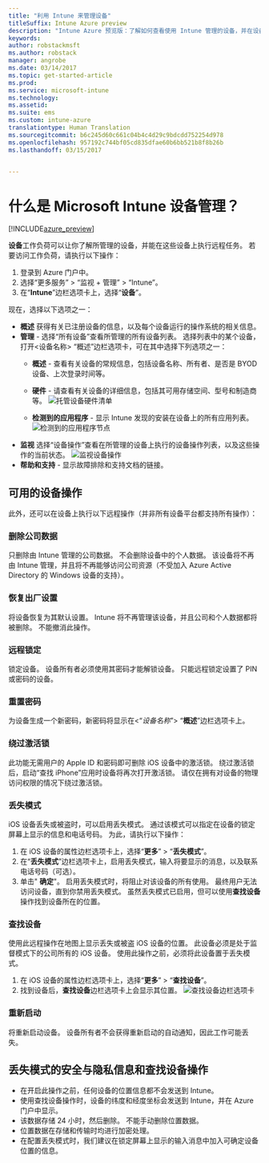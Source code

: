 ```yaml
---
title: "利用 Intune 来管理设备"
titleSuffix: Intune Azure preview
description: "Intune Azure 预览版：了解如何查看使用 Intune 管理的设备，并在设备上执行各种操作。"
keywords: 
author: robstackmsft
ms.author: robstack
manager: angrobe
ms.date: 03/14/2017
ms.topic: get-started-article
ms.prod: 
ms.service: microsoft-intune
ms.technology: 
ms.assetid: 
ms.suite: ems
ms.custom: intune-azure
translationtype: Human Translation
ms.sourcegitcommit: b6c245d60c661c04b4c4d29c9bdcdd752254d978
ms.openlocfilehash: 957192c744bf05cd835dfae60b6bb521b8f8b26b
ms.lasthandoff: 03/15/2017


---
```


# <a name="what-is-microsoft-intune-device-management"></a>什么是 Microsoft Intune 设备管理？ 


[!INCLUDE[azure_preview](../includes/azure_preview.md)]

**设备**工作负荷可以让你了解所管理的设备，并能在这些设备上执行远程任务。 若要访问工作负荷，请执行以下操作：

1. 登录到 Azure 门户中。
2. 选择“更多服务” > “监视 + 管理” > “Intune”。
3. 在“**Intune**”边栏选项卡上，选择“**设备**”。

现在，选择以下选项之一：

- **概述** 获得有关已注册设备的信息，以及每个设备运行的操作系统的相关信息。
- **管理** - 选择“所有设备”查看所管理的所有设备列表。
    选择列表中的某个设备，打开<设备名称> “概述”边栏选项卡，可在其中选择下列选项之一：
    - **概述** - 查看有关设备的常规信息，包括设备名称、所有者、是否是 BYOD 设备、上次登录时间等。 
                
    - **硬件** - 请查看有关设备的详细信息，包括其可用存储空间、型号和制造商等。
    ![托管设备硬件清单](./media/hardware-inventory.png)
    - **检测到的应用程序** - 显示 Intune 发现的安装在设备上的所有应用列表。
    ![检测到的应用程序节点](./media/detected-applications.png)
- **监视** 选择“设备操作”查看在所管理的设备上执行的设备操作列表，以及这些操作的当前状态。
![监视设备操作](./media/monitor-device-actions.png)
- **帮助和支持** - 显示故障排除和支持文档的链接。

## <a name="available-device-actions"></a>可用的设备操作

此外，还可以在设备上执行以下远程操作（并非所有设备平台都支持所有操作）：

### <a name="remove-company-data"></a>**删除公司数据**
只删除由 Intune 管理的公司数据。 不会删除设备中的个人数据。 该设备将不再由 Intune 管理，并且将不再能够访问公司资源（不受加入 Azure Active Directory 的 Windows 设备的支持）。

### <a name="factory-reset"></a>**恢复出厂设置**
将设备恢复为其默认设置。 Intune 将不再管理该设备，并且公司和个人数据都将被删除。 不能撤消此操作。

### <a name="remote-lock"></a>**远程锁定**
锁定设备。 设备所有者必须使用其密码才能解锁设备。 只能远程锁定设置了 PIN 或密码的设备。

### <a name="reset-passcode"></a>**重置密码**
为设备生成一个新密码，新密码将显示在<“*设备名称*”> “**概述**”边栏选项卡上。

### <a name="bypass-activation-lock"></a>**绕过激活锁**
此功能无需用户的 Apple ID 和密码即可删除 iOS 设备中的激活锁。 绕过激活锁后，启动“查找 iPhone”应用时设备将再次打开激活锁。 请仅在拥有对设备的物理访问权限的情况下绕过激活锁。

### <a name="lost-mode"></a>**丢失模式**
iOS 设备丢失或被盗时，可以启用丢失模式。 通过该模式可以指定在设备的锁定屏幕上显示的信息和电话号码。 为此，请执行以下操作：
1.    在 iOS 设备的属性边栏选项卡上，选择“**更多**” > “**丢失模式**”。
2.    在“**丢失模式**”边栏选项卡上，启用丢失模式，输入将要显示的消息，以及联系电话号码（可选）。
3.    单击" **确定**"。
启用丢失模式时，将阻止对该设备的所有使用。 最终用户无法访问设备，直到你禁用丢失模式。 虽然丢失模式已启用，但可以使用**查找设备**操作找到设备所在的位置。

### <a name="locate-device"></a>**查找设备**
使用此远程操作在地图上显示丢失或被盗 iOS 设备的位置。 此设备必须是处于监督模式下的公司所有的 iOS 设备。 使用此操作之前，必须将此设备置于丢失模式。
1.    在 iOS 设备的属性边栏选项卡上，选择“**更多**” > “**查找设备**”。
2.    找到设备后，**查找设备**边栏选项卡上会显示其位置。 
    ![查找设备边栏选项卡](./media/locate-device.png)

### <a name="restart"></a>**重新启动**
将重新启动设备。 设备所有者不会获得重新启动的自动通知，因此工作可能丢失。


## <a name="security-and-privacy-information-for-the-lost-mode-and-locate-device-actions"></a>丢失模式的安全与隐私信息和查找设备操作
- 在开启此操作之前，任何设备的位置信息都不会发送到 Intune。
- 使用查找设备操作时，设备的纬度和经度坐标会发送到 Intune，并在 Azure 门户中显示。
- 该数据存储 24 小时，然后删除。 不能手动删除位置数据。
- 位置数据在存储和传输时均进行加密处理。
- 在配置丢失模式时，我们建议在锁定屏幕上显示的输入消息中加入可确定设备位置的信息。

